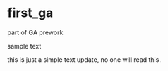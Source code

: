 # first_ga
part of GA prework 

sample text 

this is just a simple text update, no one will read this. 
